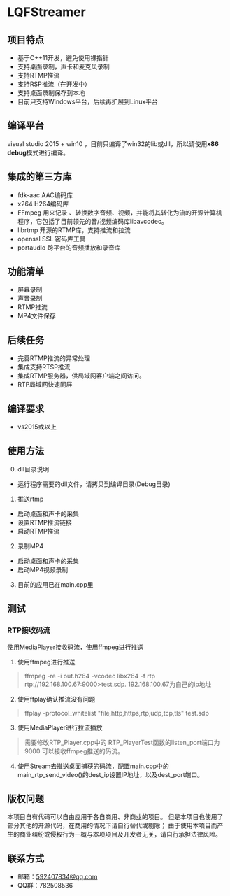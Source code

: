 # LQFStreamer
## 项目特点
- 基于C++11开发，避免使用裸指针
- 支持桌面录制，声卡和麦克风录制
- 支持RTMP推流
- 支持RSP推流（在开发中）
- 支持桌面录制保存到本地
- 目前只支持Windows平台，后续再扩展到Linux平台

## 编译平台
visual studio 2015 + win10 ，目前只编译了win32的lib或dll，所以请使用**x86 debug**模式进行编译。

## 集成的第三方库
- fdk-aac  AAC编码库
- x264      H264编码库
- FFmpeg 用来记录  、转换数字音频、视频，并能将其转化为流的开源计算机程序，它包括了目前领先的音/视频编码库libavcodec。
- librtmp 开源的RTMP库，支持推流和拉流
- openssl   SSL 密码库工具
- portaudio 跨平台的音频播放和录音库

## 功能清单
- 屏幕录制
- 声音录制
- RTMP推流
- MP4文件保存

## 后续任务
- 完善RTMP推流的异常处理
- 集成支持RTSP推流
- 集成RTMP服务器，供局域网客户端之间访问。
- RTP局域网快速同屏

## 编译要求
- vs2015或以上

## 使用方法
0. dll目录说明
- 运行程序需要的dll文件，请拷贝到编译目录(Debug目录)
1. 推送rtmp
- 启动桌面和声卡的采集
- 设置RTMP推流链接
- 启动RTMP推流

2. 录制MP4
- 启动桌面和声卡的采集
- 启动MP4视频录制

3. 目前的应用已在main.cpp里

## 测试
### RTP接收码流
使用MediaPlayer接收码流，使用ffmpeg进行推送
1. 使用ffmpeg进行推送
> ffmpeg -re -i out.h264 -vcodec libx264   -f rtp rtp://192.168.100.67:9000>test.sdp. 
> 192.168.100.67为自己的ip地址

2. 使用ffplay确认推流没有问题
>ffplay -protocol_whitelist "file,http,https,rtp,udp,tcp,tls" test.sdp

3. 使用MediaPlayer进行拉流播放
>需要修改RTP_Player.cpp中的 RTP_PlayerTest函数的listen_port端口为9000
可以接收ffmpeg推送的码流。

4. 使用Stream去推送桌面捕获的码流，配置main.cpp中的main_rtp_send_video()的dest_ip设置IP地址，以及dest_port端口。

## 版权问题

本项目自有代码可以自由应用于各自商用、非商业的项目。
但是本项目也使用了部分其他的开源代码，在商用的情况下请自行替代或剔除；
由于使用本项目而产生的商业纠纷或侵权行为一概与本项项目及开发者无关，请自行承担法律风险。

## 联系方式
 - 邮箱：<592407834@qq.com>
 - QQ群：782508536